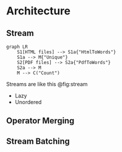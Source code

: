 # Architecture 

## Stream 



```{.mermaid caption="Stream DAG diagram" #fig:stream}
graph LR
    S1[HTML files] --> S1a{"HtmlToWords"} 
    S1a --> M{"Unique"}
    S2[PDF files] --> S2a{"PdfToWords"}
    S2a --> M
    M --> C("Count")
```




Streams are like this @fig:stream 

* Lazy
* Unordered

## Operator Merging



## Stream Batching

